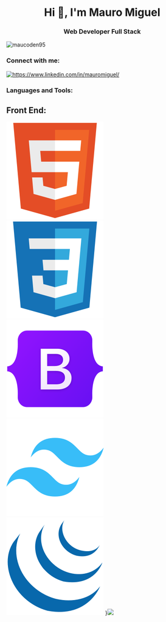 <h1 align="center">Hi 👋, I'm Mauro Miguel</h1>
<h3 align="center">Web Developer Full Stack</h3>

<p align="left"> <img src="https://komarev.com/ghpvc/?username=maucoden95&label=Profile%20views&color=0e75b6&style=flat" alt="maucoden95" /> </p>

<h3 align="left">Connect with me:</h3>
<p align="left">
<a href="https://linkedin.com/in/https://www.linkedin.com/in/mauromiguel/" target="blank"><img align="center" src="https://raw.githubusercontent.com/rahuldkjain/github-profile-readme-generator/master/src/images/icons/Social/linked-in-alt.svg" alt="https://www.linkedin.com/in/mauromiguel/" height="30" width="40" /></a>
</p>

<h3 align="left">Languages and Tools:</h3>
<h2>Front End:</h2>
<img src="https://github.com/devicons/devicon/blob/master/icons/html5/html5-original.svg">
<img src="https://github.com/devicons/devicon/blob/master/icons/css3/css3-original.svg">
<img src="https://github.com/devicons/devicon/blob/master/icons/bootstrap/bootstrap-original.svg">
<img src="https://github.com/devicons/devicon/blob/master/icons/tailwindcss/tailwindcss-plain.svg">
<img src="https://github.com/devicons/devicon/blob/master/icons/jquery/jquery-original.svg">
}<img src="https://github.com/devicons/devicon/blob/master/icons/vuejs/vuejs-original.svgg">
